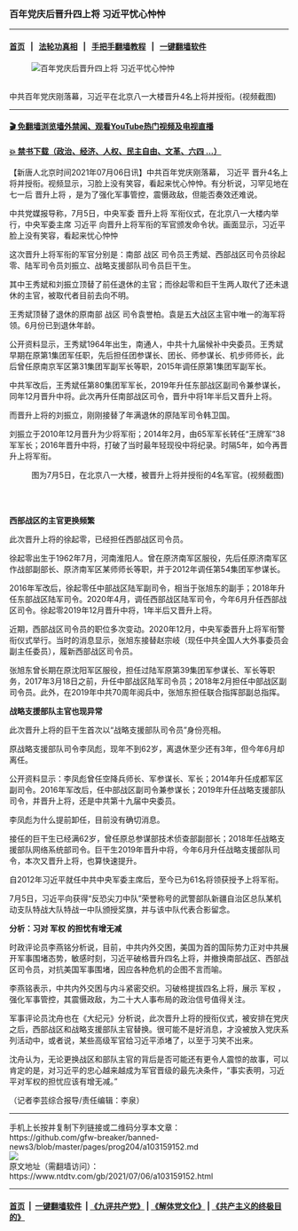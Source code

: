 ### 百年党庆后晋升四上将 习近平忧心忡忡
------------------------

#### [首页](https://github.com/gfw-breaker/banned-news3/blob/master/README.md) &nbsp;&nbsp;|&nbsp;&nbsp; [法轮功真相](https://github.com/begood0513/basic/blob/master/README.md)  &nbsp;&nbsp;|&nbsp;&nbsp; [手把手翻墙教程](https://github.com/gfw-breaker/guides/wiki)  &nbsp;&nbsp;|&nbsp;&nbsp; [一键翻墙软件](https://github.com/gfw-breaker/nogfw/blob/master/README.md)  



<div><div class="featured_image">
 <figure>
  <img alt="百年党庆后晋升四上将 习近平忧心忡忡" src="https://i.ntdtv.com/assets/uploads/2021/07/06100950643c676c22af09461bb9a70b-800x450.jpg"/>
 </figure><br/>
 <span class="caption">
  中共百年党庆刚落幕，习近平在北京八一大楼晋升4名上将并授衔。(视频截图)
 </span>
</div>
</div><hr/>

#### [ 🎬  免翻墙浏览墙外禁闻、观看YouTube热门视频及电视直播](https://github.com/gfw-breaker/HelloWorld)

#### [ 💥  禁书下载（政治、经济、人权、民主自由、文革、六四 ...）](https://github.com/gfw-breaker/books/blob/master/README.md)

<div><div class="post_content" itemprop="articleBody">
 <p>
  【新唐人北京时间2021年07月06日讯】中共百年党庆刚落幕，
  <ok href="https://www.ntdtv.com/gb/习近平.htm">
   习近平
  </ok>
  晋升4名上将并授衔。视频显示，习脸上没有笑容，看起来忧心忡忡。有分析说，习罕见地在七一后
  <ok href="https://www.ntdtv.com/gb/晋升上将.htm">
   晋升上将
  </ok>
  ，是为了强化军事管控，震慑政敌，但能否奏效还难说。
 </p>
 <p>
  中共党媒报导称，7月5日，中央军委
  <ok href="https://www.ntdtv.com/gb/晋升上将.htm">
   晋升上将
  </ok>
  军衔仪式，在北京八一大楼内举行，中央军委主席
  <ok href="https://www.ntdtv.com/gb/习近平.htm">
   习近平
  </ok>
  向晋升上将军衔的军官颁发命令状。画面显示，习近平脸上没有笑容，看起来忧心忡忡
 </p>
 <p>
  这次晋升上将军衔的军官分别是：南部
  <ok href="https://www.ntdtv.com/gb/战区.htm">
   战区
  </ok>
  司令员王秀斌、西部战区司令员徐起零、陆军司令员刘振立、战略支援部队司令员巨干生。
 </p>
 <p>
  其中王秀斌和刘振立顶替了前任退休的主官；而徐起零和巨干生两人取代了还未退休的主官，被取代者目前去向不明。
 </p>
 <p>
  王秀斌顶替了退休的原南部
  <ok href="https://www.ntdtv.com/gb/战区.htm">
   战区
  </ok>
  司令袁誉柏。袁是五大战区主官中唯一的海军将领。6月份已到退休年龄。
 </p>
 <p>
  公开资料显示，王秀斌1964年出生，南通人，中共十九届候补中央委员。王秀斌早期在原第1集团军任职，先后担任团参谋长、团长、师参谋长、机步师师长，此后曾任原南京军区第31集团军副军长等职，2015年调任原第1集团军副军长。
 </p>
 <p>
  中共军改后，王秀斌任第80集团军军长，2019年升任东部战区副司令兼参谋长，同年12月晋升中将。此次再升任南部战区司令，晋升中将1年半后又晋升上将。
 </p>
 <p>
  而晋升上将的刘振立，刚刚接替了年满退休的原陆军司令韩卫国。
 </p>
 <p>
  刘振立于2010年12月晋升为少将军衔；2014年2月，由65军军长转任“王牌军”38军军长；2016年晋升中将，打破了当时最年轻现役中将纪录。时隔5年，如今再晋升上将军衔。
 </p>
 <figure class="wp-caption alignnone" id="attachment_103159158" style="width: 600px">
  <ok href="https://i.ntdtv.com/assets/uploads/2021/07/d85600fc392a1fee0cd0fc83ce8605fd.jpg">
   <img alt="" class="size-medium wp-image-103159158" src="https://i.ntdtv.com/assets/uploads/2021/07/d85600fc392a1fee0cd0fc83ce8605fd-600x335.jpg"/>
  </ok>
  <br/><figcaption class="wp-caption-text">
   图为7月5日，在北京八一大楼，被晋升上将并授衔的4名军官。(视频截图)
  </figcaption><br/>
 </figure><br/>
 <p>
  <strong>
   西部战区的主官更换频繁
  </strong>
 </p>
 <p>
  此次晋升上将的徐起零，已经担任西部战区司令员。
 </p>
 <p>
  徐起零出生于1962年7月，河南淮阳人。曾在原济南军区服役，先后任原济南军区作战部副部长、原济南军区某师师长等职，并于2012年调任第54集团军参谋长。
 </p>
 <p>
  2016年军改后，徐起零任中部战区陆军副司令，相当于张旭东的副手；2018年升任东部战区陆军司令。2020年4月，调任西部战区陆军司令，今年6月升任西部战区司令。徐起零2019年12月晋升中将，1年半后又晋升上将。
 </p>
 <p>
  近期，西部战区司令员的职位多次变动。2020年12月，中央军委晋升上将军衔警衔仪式举行。当时的消息显示，张旭东接替赵宗岐（现任中共全国人大外事委员会副主任委员），履新西部战区司令员。
 </p>
 <p>
  张旭东曾长期在原沈阳军区服役，担任过陆军原第39集团军参谋长、军长等职务，2017年3月18日之前，升任中部战区陆军司令员；2018年2月担任中部战区副司令员。此外，在2019年中共70周年阅兵中，张旭东担任联合指挥部副总指挥。
 </p>
 <p>
  <strong>
   战略支援部队主官也现异常
  </strong>
 </p>
 <p>
  此次晋升上将的巨干生首次以“战略支援部队司令员”身份亮相。
 </p>
 <p>
  原战略支援部队司令李凤彪，现年不到62岁，离退休至少还有3年，但今年6月却离任。
 </p>
 <p>
  公开资料显示：李凤彪曾任空降兵师长、军参谋长、军长；2014年升任成都军区副司令。2016年军改后，任中部战区副司令兼参谋长；2019年升任战略支援部队司令，并晋升上将，还是中共第十九届中央委员。
 </p>
 <p>
  李凤彪为什么提前卸任，目前没有确切消息。
 </p>
 <p>
  接任的巨干生已经满62岁，曾任原总参谋部技术侦查部副部长；2018年任战略支援部队网络系统部司令。巨干生2019年晋升中将，今年6月升任战略支援部队司令，本次又晋升上将，也算快速提升。
 </p>
 <p>
  自2012年习近平就任中共中央军委主席后，至今已为61名将领获授予上将军衔。
 </p>
 <p>
  7月5日，习近平向获得“反恐尖刀中队”荣誉称号的武警部队新疆自治区总队某机动支队特战大队特战一中队颁授奖旗，并与该中队代表合影留念。
 </p>
 <p>
  <strong>
   分析：习对
   <ok href="https://www.ntdtv.com/gb/军权.htm">
    军权
   </ok>
   的担忧有增无减
  </strong>
 </p>
 <p>
  时政评论员李燕铭分析说，目前，中共内外交困，美国为首的国际势力正对中共展开军事围堵态势，敏感时刻，习近平破格晋升四名上将，并撤换南部战区、西部战区司令员，对抗美国军事围堵，因应各种危机的企图不言而喻。
 </p>
 <p>
  李燕铭表示，中共内外交困与内斗紧密交织。习破格提拔四名上将，展示
  <ok href="https://www.ntdtv.com/gb/军权.htm">
   军权
  </ok>
  ，强化军事管控，其震慑政敌，为二十大人事布局的政治信号值得关注。
 </p>
 <p>
  军事评论员沈舟也在《大纪元》分析说，此次晋升上将的授衔仪式，被安排在党庆之后，西部战区和战略支援部队主官替换。很可能不是好消息，才没被放入党庆系列活动中，或者说，某些高级军官给习近平添堵了，以至于习笑不出来。
 </p>
 <p>
  沈舟认为，无论更换战区和部队主官的背后是否可能还有更令人震惊的故事，可以肯定的是，对习近平的忠心越来越成为军官晋级的最先决条件，“事实表明，习近平对军权的担忧应该有增无减。”
 </p>
 <p>
  （记者李芸综合报导/责任编辑：李泉）
 </p>
 <div class="single_ad">
 </div>
</div>
</div>
<hr/>
手机上长按并复制下列链接或二维码分享本文章：<br/>
https://github.com/gfw-breaker/banned-news3/blob/master/pages/prog204/a103159152.md <br/>
<a href='https://github.com/gfw-breaker/banned-news3/blob/master/pages/prog204/a103159152.md'><img src='https://github.com/gfw-breaker/banned-news3/blob/master/pages/prog204/a103159152.md.png'/></a> <br/>
原文地址（需翻墙访问）：https://www.ntdtv.com/gb/2021/07/06/a103159152.html


------------------------
#### [首页](https://github.com/gfw-breaker/banned-news3/blob/master/README.md) &nbsp;|&nbsp; [一键翻墙软件](https://github.com/gfw-breaker/nogfw/blob/master/README.md) &nbsp;| [《九评共产党》](https://github.com/gfw-breaker/9ping.md/blob/master/README.md#九评之一评共产党是什么) | [《解体党文化》](https://github.com/gfw-breaker/jtdwh.md/blob/master/README.md) | [《共产主义的终极目的》](https://github.com/gfw-breaker/gczydzjmd.md/blob/master/README.md)


<img src='http://gfw-breaker.win/banned-news3/pages/prog204/a103159152.md' width='0px' height='0px'/>